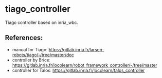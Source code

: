 # tiago_controller

Tiago controller based on inria_wbc.

## References:
- manual for Tiago: https://gitlab.inria.fr/larsen-robots/tiago/-/tree/master/doc
- controller by Brice: https://gitlab.inria.fr/locolearn/robot_framework_controller/-/tree/master 
- controller for Talos: https://gitlab.inria.fr/locolearn/talos_controller 
